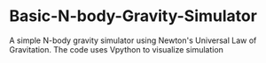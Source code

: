 # Basic-N-body-Gravity-Simulator
A simple N-body gravity simulator using Newton's Universal Law of Gravitation.
The code uses Vpython to visualize simulation
